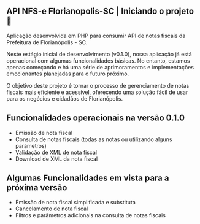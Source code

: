 ## API NFS-e Florianopolis-SC | Iniciando o projeto 🚀 

Aplicação desenvolvida em PHP para consumir API de notas fiscais da Prefeitura de Florianópolis - SC.

Neste estágio inicial de desenvolvimento (v0.1.0), nossa aplicação já está operacional com algumas funcionalidades básicas. No entanto, estamos apenas começando e há uma série de aprimoramentos e implementações emocionantes planejadas para o futuro próximo.

O objetivo deste projeto é tornar o processo de gerenciamento de notas fiscais mais eficiente e acessível, oferecendo uma solução fácil de usar para os negócios e cidadãos de Florianópolis.

## Funcionalidades operacionais na versão 0.1.0

- Emissão de nota fiscal
- Consulta de notas fiscais (todas as notas ou utilizando alguns parâmetros)
- Validação de XML de nota fiscal
- Download de XML da nota fiscal

## Algumas Funcionalidades em vista para a próxima versão

- Emissão de nota fiscal simplificada e substituta
- Cancelamento de nota fiscal
- Filtros e parâmetros adicionais na consulta de notas fiscais
